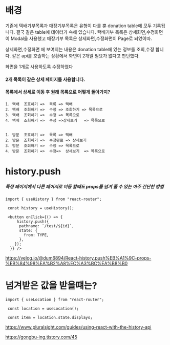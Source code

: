 
# 배경

기존에 택배기부목록과 매장기부목록은 유형이 다를 뿐 donation table에 모두 기록됩니다.
결국 같은 table에 데이터가 속해 있습니다.
택배기부 목록은 상세화면,수정화면이 Modal을 사용했고
매장기부 목록은 상세화면,수정화면이 Page로 되었이따.

상세화면,수정화면 에 보여지는 내용은 donation table에 있는 정보를 조회,수정 합니다.
같은 api를 호출하는 상황에서 화면이 2개일 필요가 없다고 판단했다.

화면을 1개로 사용하도록 수정하였다

#### 2개 목록이 같은 상세 페이지를 사용합니다.
#### 목록에서 상세로 이동 후 원래 목록으로 어떻게 돌아가지?
```
1. 택배  조호하기 =>  목록 => 택배
2. 택배  조회하기 =>  수정 => 조회하기 => 목록으로
3. 택배  조회하기 =>  수정 => 목록으로
4. 택배  조회하기 =>  수정 =>상세보기 	=> 목록으로	
			

1. 방문  조호하기 =>  목록 => 택배
2. 방문  조회하기 =>  수정완료 => 상세보기
3. 방문  조회하기 =>  수정 => 목록으로
4. 방문  조회하기 =>  수정=>  상세보기 	=> 목록으로	
```

# history.push 
##### 특정 페이지에서 다른 페이지로 이동 할때도 props를 넘겨 줄 수 있는 아주 간단한 방법
```
import { useHistory } from "react-router";

 const history = useHistory();

 <button onClick={() => {
     history.push({
	  pathname: `/test/${id}`,
	  state: {
	    from: TYPE,
	  },
	});
  }} />
```
https://velog.io/@dum6894/React-history.push%EB%A1%9C-props-%EB%84%98%EA%B2%A8%EC%A3%BC%EA%B8%B0


# 넘겨받은 값을 받을떄는?

```
import { useLocation } from "react-router";

 const location = useLocation();

 const item = location.state.displays;
```
https://www.pluralsight.com/guides/using-react-with-the-history-api


https://gongbu-ing.tistory.com/45
